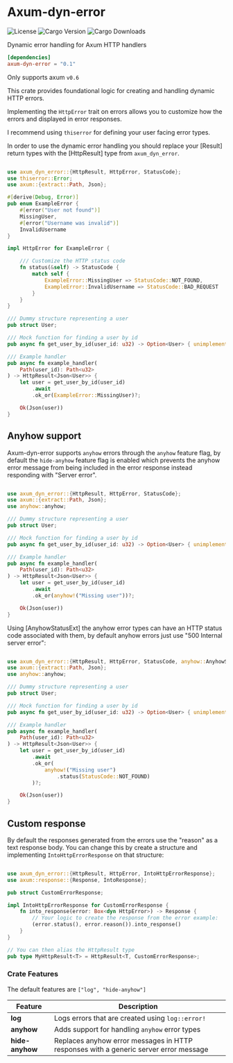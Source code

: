 # Axum-dyn-error

![License](https://img.shields.io/github/license/jacobtread/axum-dyn-error?style=for-the-badge)
![Cargo Version](https://img.shields.io/crates/v/axum-dyn-error?style=for-the-badge)
![Cargo Downloads](https://img.shields.io/crates/d/axum-dyn-error?style=for-the-badge)


Dynamic error handling for Axum HTTP handlers

```toml
[dependencies]
axum-dyn-error = "0.1"
```

Only supports axum `v0.6`

This crate provides foundational logic for creating and handling dynamic HTTP errors.

Implementing the `HttpError` trait on errors allows you to customize how the errors and 
displayed in error responses.

I recommend using `thiserror` for defining your user facing error types.

In order to use the dynamic error handling you should replace your [Result] return types with
the [HttpResult] type from `axum_dyn_error`.

```rust

use axum_dyn_error::{HttpResult, HttpError, StatusCode};
use thiserror::Error;
use axum::{extract::Path, Json};

#[derive(Debug, Error)]
pub enum ExampleError {
    #[error("User not found")]
    MissingUser,
    #[error("Username was invalid")]
    InvalidUsername
}

impl HttpError for ExampleError {

    /// Customize the HTTP status code
    fn status(&self) -> StatusCode {
        match self {
            ExampleError::MissingUser => StatusCode::NOT_FOUND,
            ExampleError::InvalidUsername => StatusCode::BAD_REQUEST
        }
    }
}

/// Dummy structure representing a user
pub struct User;

/// Mock function for finding a user by id
pub async fn get_user_by_id(user_id: u32) -> Option<User> { unimplemented!() }

/// Example handler
pub async fn example_handler(
    Path(user_id): Path<u32>
) -> HttpResult<Json<User>> {
    let user = get_user_by_id(user_id)
        .await
        .ok_or(ExampleError::MissingUser)?;

    Ok(Json(user))
}

```

## Anyhow support

Axum-dyn-error supports `anyhow` errors through the `anyhow` feature flag, by default the
`hide-anyhow` feature flag is enabled which prevents the anyhow error message from being
included in the error response instead responding with "Server error".

```rust

use axum_dyn_error::{HttpResult, HttpError, StatusCode};
use axum::{extract::Path, Json};
use anyhow::anyhow;

/// Dummy structure representing a user
pub struct User;

/// Mock function for finding a user by id
pub async fn get_user_by_id(user_id: u32) -> Option<User> { unimplemented!() }

/// Example handler
pub async fn example_handler(
    Path(user_id): Path<u32>
) -> HttpResult<Json<User>> {
    let user = get_user_by_id(user_id)
        .await
        .ok_or(anyhow!("Missing user"))?;

    Ok(Json(user))
}
```

Using [AnyhowStatusExt] the anyhow error types can have an HTTP status code associated with them, by
default anyhow errors just use "500 Internal server error":

```rust

use axum_dyn_error::{HttpResult, HttpError, StatusCode, anyhow::AnyhowStatusExt};
use axum::{extract::Path, Json};
use anyhow::anyhow;

/// Dummy structure representing a user
pub struct User;

/// Mock function for finding a user by id
pub async fn get_user_by_id(user_id: u32) -> Option<User> { unimplemented!() }

/// Example handler
pub async fn example_handler(
    Path(user_id): Path<u32>
) -> HttpResult<Json<User>> {
    let user = get_user_by_id(user_id)
        .await
        .ok_or(
            anyhow!("Missing user")
                .status(StatusCode::NOT_FOUND)
        )?;

    Ok(Json(user))
}
```

## Custom response

By default the responses generated from the errors use the "reason" as a text response
body. You can change this by create a structure and implementing `IntoHttpErrorResponse`
on that structure:

```rust

use axum_dyn_error::{HttpResult, HttpError, IntoHttpErrorResponse};
use axum::response::{Response, IntoResponse};

pub struct CustomErrorResponse;

impl IntoHttpErrorResponse for CustomErrorResponse {
    fn into_response(error: Box<dyn HttpError>) -> Response {
        // Your logic to create the response from the error example:
        (error.status(), error.reason()).into_response()
    }
}

// You can then alias the HttpResult type
pub type MyHttpResult<T> = HttpResult<T, CustomErrorResponse>;

```

### Crate Features

The default features are `["log", "hide-anyhow"]`

| Feature         | Description                                                                          |
| --------------- | ------------------------------------------------------------------------------------ |
| **log**         | Logs errors that are created using `log::error!`                                     |
| **anyhow**      | Adds support for handling `anyhow` error types                                       |
| **hide-anyhow** | Replaces anyhow error messages in HTTP responses with a generic server error message |
